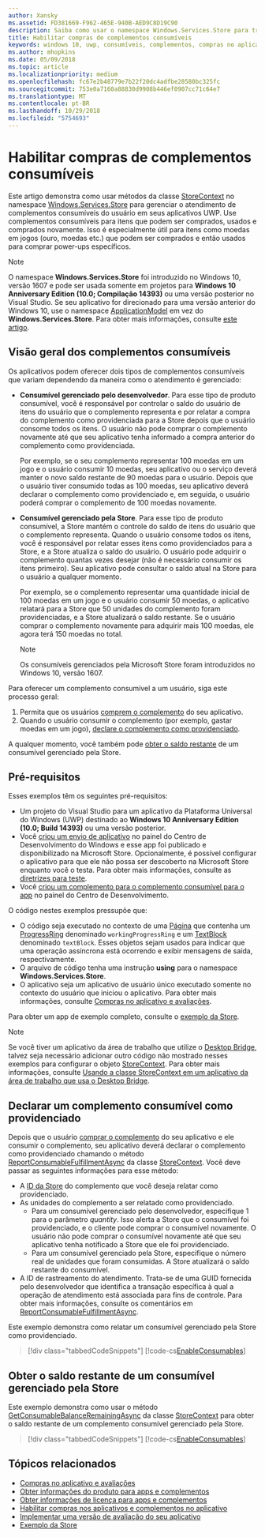 ```yaml
---
author: Xansky
ms.assetid: FD381669-F962-465E-940B-AED9C8D19C90
description: Saiba como usar o namespace Windows.Services.Store para trabalhar com complementos consumíveis.
title: Habilitar compras de complementos consumíveis
keywords: windows 10, uwp, consumíveis, complementos, compras no aplicativo, IAPs, Windows.Services.Store
ms.author: mhopkins
ms.date: 05/09/2018
ms.topic: article
ms.localizationpriority: medium
ms.openlocfilehash: fc67e2b48779e7b22f20dc4adfbe28580bc325fc
ms.sourcegitcommit: 753e0a7160a88830d9908b446ef0907cc71c64e7
ms.translationtype: MT
ms.contentlocale: pt-BR
ms.lasthandoff: 10/29/2018
ms.locfileid: "5754693"
---
```

# <a name="enable-consumable-add-on-purchases"></a>Habilitar compras de complementos consumíveis

Este artigo demonstra como usar métodos da classe [StoreContext](https://msdn.microsoft.com/library/windows/apps/windows.services.store.storecontext.aspx) no namespace [Windows.Services.Store](https://msdn.microsoft.com/library/windows/apps/windows.services.store.aspx) para gerenciar o atendimento de complementos consumíveis do usuário em seus aplicativos UWP. Use complementos consumíveis para itens que podem ser comprados, usados e comprados novamente. Isso é especialmente útil para itens como moedas em jogos (ouro, moedas etc.) que podem ser comprados e então usados para comprar power-ups específicos.

> [!NOTE]
> O namespace **Windows.Services.Store** foi introduzido no Windows 10, versão 1607 e pode ser usada somente em projetos para **Windows 10 Anniversary Edition (10.0; Compilação 14393)** ou uma versão posterior no Visual Studio. Se seu aplicativo for direcionado para uma versão anterior do Windows 10, use o namespace [ApplicationModel](https://msdn.microsoft.com/library/windows/apps/windows.applicationmodel.store.aspx) em vez do **Windows.Services.Store**. Para obter mais informações, consulte [este artigo](enable-consumable-in-app-product-purchases.md).

## <a name="overview-of-consumable-add-ons"></a>Visão geral dos complementos consumíveis

Os aplicativos podem oferecer dois tipos de complementos consumíveis que variam dependendo da maneira como o atendimento é gerenciado:

* **Consumível gerenciado pelo desenvolvedor**. Para esse tipo de produto consumível, você é responsável por controlar o saldo do usuário de itens do usuário que o complemento representa e por relatar a compra do complemento como providenciada para a Store depois que o usuário consome todos os itens. O usuário não pode comprar o complemento novamente até que seu aplicativo tenha informado a compra anterior do complemento como providenciada.

  Por exemplo, se o seu complemento representar 100 moedas em um jogo e o usuário consumir 10 moedas, seu aplicativo ou o serviço deverá manter o novo saldo restante de 90 moedas para o usuário. Depois que o usuário tiver consumido todas as 100 moedas, seu aplicativo deverá declarar o complemento como providenciado e, em seguida, o usuário poderá comprar o complemento de 100 moedas novamente.

* **Consumível gerenciado pela Store**. Para esse tipo de produto consumível, a Store mantém o controle do saldo de itens do usuário que o complemento representa. Quando o usuário consome todos os itens, você é responsável por relatar esses itens como providenciados para a Store, e a Store atualiza o saldo do usuário. O usuário pode adquirir o complemento quantas vezes desejar (não é necessário consumir os itens primeiro). Seu aplicativo pode consultar o saldo atual na Store para o usuário a qualquer momento.

  Por exemplo, se o complemento representar uma quantidade inicial de 100 moedas em um jogo e o usuário consumir 50 moedas, o aplicativo relatará para a Store que 50 unidades do complemento foram providenciadas, e a Store atualizará o saldo restante. Se o usuário comprar o complemento novamente para adquirir mais 100 moedas, ele agora terá 150 moedas no total.
    > [!NOTE]
    > Os consumíveis gerenciados pela Microsoft Store foram introduzidos no Windows 10, versão 1607.

Para oferecer um complemento consumível a um usuário, siga este processo geral:

1. Permita que os usuários [comprem o complemento](enable-in-app-purchases-of-apps-and-add-ons.md) do seu aplicativo.
3. Quando o usuário consumir o complemento (por exemplo, gastar moedas em um jogo), [declare o complemento como providenciado](enable-consumable-add-on-purchases.md#report_fulfilled).

A qualquer momento, você também pode [obter o saldo restante](enable-consumable-add-on-purchases.md#get_balance) de um consumível gerenciado pela Store.

## <a name="prerequisites"></a>Pré-requisitos

Esses exemplos têm os seguintes pré-requisitos:
* Um projeto do Visual Studio para um aplicativo da Plataforma Universal do Windows (UWP) destinado ao **Windows 10 Anniversary Edition (10.0; Build 14393)** ou uma versão posterior.
* Você [criou um envio de aplicativo](https://msdn.microsoft.com/windows/uwp/publish/app-submissions) no painel do Centro de Desenvolvimento do Windows e esse app foi publicado e disponibilizado na Microsoft Store. Opcionalmente, é possível configurar o aplicativo para que ele não possa ser descoberto na Microsoft Store enquanto você o testa. Para obter mais informações, consulte as [diretrizes para teste](in-app-purchases-and-trials.md#testing).
* Você [criou um complemento para o complemento consumível para o app](../publish/add-on-submissions.md) no painel do Centro de Desenvolvimento.

O código nestes exemplos pressupõe que:
* O código seja executado no contexto de uma [Página](https://msdn.microsoft.com/library/windows/apps/windows.ui.xaml.controls.page.aspx) que contenha um [ProgressRing](https://msdn.microsoft.com/library/windows/apps/windows.ui.xaml.controls.progressring.aspx) denominado ```workingProgressRing``` e um [TextBlock](https://msdn.microsoft.com/library/windows/apps/windows.ui.xaml.controls.textblock.aspx) denominado ```textBlock```. Esses objetos sejam usados para indicar que uma operação assíncrona está ocorrendo e exibir mensagens de saída, respectivamente.
* O arquivo de código tenha uma instrução **using** para o namespace **Windows.Services.Store**.
* O aplicativo seja um aplicativo de usuário único executado somente no contexto do usuário que iniciou o aplicativo. Para obter mais informações, consulte [Compras no aplicativo e avaliações](in-app-purchases-and-trials.md#api_intro).

Para obter um app de exemplo completo, consulte o [exemplo da Store](https://github.com/Microsoft/Windows-universal-samples/tree/master/Samples/Store).

> [!NOTE]
> Se você tiver um aplicativo da área de trabalho que utilize o [Desktop Bridge](https://developer.microsoft.com/windows/bridges/desktop), talvez seja necessário adicionar outro código não mostrado nesses exemplos para configurar o objeto [StoreContext](https://msdn.microsoft.com/library/windows/apps/windows.services.store.storecontext.aspx). Para obter mais informações, consulte [Usando a classe StoreContext em um aplicativo da área de trabalho que usa o Desktop Bridge](in-app-purchases-and-trials.md#desktop).

<span id="report_fulfilled" />

## <a name="report-a-consumable-add-on-as-fulfilled"></a>Declarar um complemento consumível como providenciado

Depois que o usuário [comprar o complemento](enable-in-app-purchases-of-apps-and-add-ons.md) do seu aplicativo e ele consumir o complemento, seu aplicativo deverá declarar o complemento como providenciado chamando o método [ReportConsumableFulfillmentAsync](https://docs.microsoft.com/uwp/api/windows.services.store.storecontext.reportconsumablefulfillmentasync) da classe [StoreContext](https://msdn.microsoft.com/library/windows/apps/windows.services.store.storecontext.aspx). Você deve passar as seguintes informações para esse método:

* A [ID da Store](in-app-purchases-and-trials.md#store-ids) do complemento que você deseja relatar como providenciado.
* As unidades do complemento a ser relatado como providenciado.
  * Para um consumível gerenciado pelo desenvolvedor, especifique 1 para o parâmetro *quantity*. Isso alerta a Store que o consumível foi providenciado, e o cliente pode comprar o consumível novamente. O usuário não pode comprar o consumível novamente até que seu aplicativo tenha notificado a Store que ele foi providenciado.
  * Para um consumível gerenciado pela Store, especifique o número real de unidades que foram consumidas. A Store atualizará o saldo restante do consumível.
* A ID de rastreamento do atendimento. Trata-se de uma GUID fornecida pelo desenvolvedor que identifica a transação específica à qual a operação de atendimento está associada para fins de controle. Para obter mais informações, consulte os comentários em [ReportConsumableFulfillmentAsync](https://docs.microsoft.com/uwp/api/windows.services.store.storecontext.reportconsumablefulfillmentasync).

Este exemplo demonstra como relatar um consumível gerenciado pela Store como providenciado.

> [!div class="tabbedCodeSnippets"]
[!code-cs[EnableConsumables](./code/InAppPurchasesAndLicenses_RS1/cs/ConsumeAddOnPage.xaml.cs#ConsumeAddOn)]

<span id="get_balance" />

## <a name="get-the-remaining-balance-for-a-store-managed-consumable"></a>Obter o saldo restante de um consumível gerenciado pela Store

Este exemplo demonstra como usar o método [GetConsumableBalanceRemainingAsync](https://docs.microsoft.com/uwp/api/windows.services.store.storecontext.getconsumablebalanceremainingasync) da classe [StoreContext](https://msdn.microsoft.com/library/windows/apps/windows.services.store.storecontext.aspx) para obter o saldo restante de um complemento consumível gerenciado pela Store.

> [!div class="tabbedCodeSnippets"]
[!code-cs[EnableConsumables](./code/InAppPurchasesAndLicenses_RS1/cs/GetRemainingAddOnBalancePage.xaml.cs#GetRemainingAddOnBalance)]

## <a name="related-topics"></a>Tópicos relacionados

* [Compras no aplicativo e avaliações](in-app-purchases-and-trials.md)
* [Obter informações do produto para apps e complementos](get-product-info-for-apps-and-add-ons.md)
* [Obter informações de licença para apps e complementos](get-license-info-for-apps-and-add-ons.md)
* [Habilitar compras nos aplicativos e complementos no aplicativo](enable-in-app-purchases-of-apps-and-add-ons.md)
* [Implementar uma versão de avaliação do seu aplicativo](implement-a-trial-version-of-your-app.md)
* [Exemplo da Store](https://github.com/Microsoft/Windows-universal-samples/tree/master/Samples/Store)
